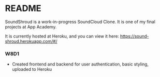 # README

SoundShroud is a work-in-progress SoundCloud Clone. It is one of my final projects at App Academy.

It is currently hosted at Heroku, and you can view it here: https://sound-shroud.herokuapp.com/#/

### W8D1
* Created frontend and backend for user authentication, basic styling, uploaded to Heroku
